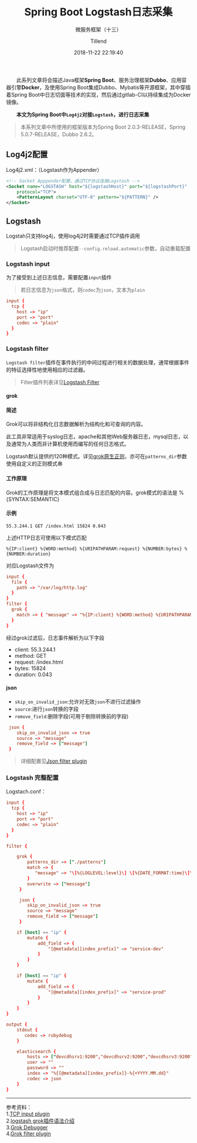 ﻿---
layout:     post
title:      "Spring Boot Logstash日志采集"
subtitle:   "微服务框架（十三）"
date:       2018-11-22 22:19:40
author:     "Tillend"
catalog:      true
header-img: "img/post-bg-alitrip.jpg"
tags:
    - Spring Boot
    - Logstash
---

　　此系列文章将会描述Java框架**Spring Boot**、服务治理框架**Dubbo**、应用容器引擎**Docker**，及使用Spring Boot集成Dubbo、Mybatis等开源框架，其中穿插着Spring Boot中日志切面等技术的实现，然后通过gitlab-CI以持续集成为Docker镜像。 

　　**本文为Spring Boot中`Log4j2`对接`Logstash`，进行日志采集**

> 本系列文章中所使用的框架版本为Spring Boot 2.0.3-RELEASE，Spring 5.0.7-RELEASE，Dubbo 2.6.2。


## Log4j2配置
Log4j2.xml：（Logstash作为Appender）

```xml
<!-- Socket Apppender配置，通过TCP协议连接Logstash -->
<Socket name="LOGSTASH" host="${logstashHost}" port="${logstashPort}"
    protocol="TCP">
    <PatternLayout charset="UTF-8" pattern="${PATTERN}" />
</Socket>
```

##  Logstash

Logstah只支持log4j，使用log4j2时需要通过TCP插件调用

> Logstash启动时推荐配置`--config.reload.automatic`参数，自动重载配置

### Logstash input

为了接受到上述日志信息，需要配置`input`插件

> 若日志信息为`json`格式，则`codec`为`json`，文本为`plain`

```conf
input {
  tcp {
    host => "ip"
    port => "port"
    codec => "plain"
  }
}
```

### Logstash filter

`Logstash filter`插件在事件执行的中间过程进行相关的数据处理，通常根据事件的特征选择性地使用相应的过滤器。

> Filter插件列表详见[Logstash Filter](https://www.elastic.co/guide/en/logstash/current/filter-plugins.html)


#### grok

#### 简述

Grok可以将非结构化日志数据解析为结构化和可查询的内容。

此工具非常适用于syslog日志，apache和其他Web服务器日志，mysql日志，以及通常为人类而非计算机使用而编写的任何日志格式。

Logstash默认提供约120种模式。详见[grok原生正则](https://github.com/logstash-plugins/logstash-patterns-core/tree/master/patterns)，亦可在`patterns_dir`参数使用自定义的正则模式串


#### 工作原理

Grok的工作原理是将文本模式组合成与日志匹配的内容。grok模式的语法是 %{SYNTAX:SEMANTIC}


#### 示例
```
55.3.244.1 GET /index.html 15824 0.043
```

上述HTTP日志可使用以下模式匹配
```
%{IP:client} %{WORD:method} %{URIPATHPARAM:request} %{NUMBER:bytes} %{NUMBER:duration}
```

对应Logstash文件为
```conf
input {
  file {
    path => "/var/log/http.log"
  }
}
filter {
  grok {
    match => { "message" => "%{IP:client} %{WORD:method} %{URIPATHPARAM:request} %{NUMBER:bytes} %{NUMBER:duration}" }
  }
}
```

经过grok过滤后，日志事件解析为以下字段

- client: 55.3.244.1
- method: GET
- request: /index.html
- bytes: 15824
- duration: 0.043


#### json

- `skip_on_invalid_json`:允许对无效`json`不进行过滤操作
- `source`:进行`json`转换的字段
- `remove_field`:删除字段(可用于剔除转换前的字段)

```conf
 json {
    skip_on_invalid_json => true
    source => "message"
    remove_field => ["message"]
 }
```

> 详细配置见[Json filter plugin](https://www.elastic.co/guide/en/logstash/current/plugins-filters-json.html)

### Logstash 完整配置

Logstach.conf：
```conf
input {
  tcp {
    host => "ip"
    port => "port"
    codec => "plain"
  }
}

filter {

    grok {
        patterns_dir => ["./patterns"]
        match => {
           "message" => "\[%{LOGLEVEL:level}\] \[%{DATE_FORMAT:time}\]\[%{JAVACLASS:class}\]%{GREEDYDATA:message}"
        }
        overwrite => ["message"]
     }

     json {
        skip_on_invalid_json => true
        source => "message"
        remove_field => ["message"]
     }

    if [host] == "ip" {
        mutate {
            add_field => {
                "[@metadata][index_prefix]" => "service-dev"
            }
        }
    }

    if [host] == "ip" {
        mutate {
            add_field => {
                "[@metadata][index_prefix]" => "service-prod"
            }
        }
    }
}

output {
    stdout {
       codec => rubydebug
    }

    elasticsearch {
        hosts => ["devcdhsrv1:9200","devcdhsrv2:9200","devcdhsrv3:9200"]
        user => ""
        password => ""
        index => "%{[@metadata][index_prefix]}-%{+YYYY.MM.dd}"
        codec => json
    }
}
```

---
参考资料：    
1.[TCP input plugin](https://www.elastic.co/guide/en/logstash/current/plugins-inputs-tcp.html)      
2.[logstash grok插件语法介绍](https://blog.csdn.net/qq_34021712/article/details/79746413)     
3.[Grok Debugger](http://grokdebug.herokuapp.com/)    
4.[Grok filter plugin](https://www.elastic.co/guide/en/logstash/current/plugins-filters-grok.html)
